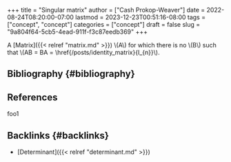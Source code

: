 +++
title = "Singular matrix"
author = ["Cash Prokop-Weaver"]
date = 2022-08-24T08:20:00-07:00
lastmod = 2023-12-23T00:51:16-08:00
tags = ["concept", "concept"]
categories = ["concept"]
draft = false
slug = "9a804f64-5cb5-4ead-911f-f3c87eedb369"
+++

A [Matrix]({{< relref "matrix.md" >}}) \\(A\\) for which there is no \\(B\\) such that \\(AB = BA = \href{/posts/identity_matrix}{I\_{n}}\\).


## Bibliography {#bibliography}

## References

<style>.csl-entry{text-indent: -1.5em; margin-left: 1.5em;}</style><div class="csl-bib-body">
</div>

foo1


## Backlinks {#backlinks}

-   [Determinant]({{< relref "determinant.md" >}})
